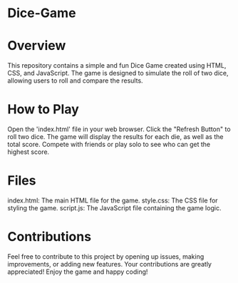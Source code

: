 # Dice-Game
# Overview

This repository contains a simple and fun Dice Game created using HTML, CSS, and JavaScript. The game is designed to simulate the roll of two dice, allowing users to roll and compare the results.

# How to Play
Open the 'index.html' file in your web browser.
Click the "Refresh Button" to roll two dice.
The game will display the results for each die, as well as the total score.
Compete with friends or play solo to see who can get the highest score.

# Files
index.html: The main HTML file for the game.
style.css: The CSS file for styling the game.
script.js: The JavaScript file containing the game logic.

# Contributions
Feel free to contribute to this project by opening up issues, making improvements, or adding new features. Your contributions are greatly appreciated!
Enjoy the game and happy coding!
